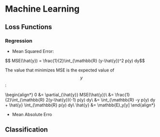 # Machine Learning

## Loss Functions

### Regression

- Mean Squared Error:

$$ MSE(\hat{y}) = \frac{1}{2}\int_{\mathbb{R} (y-\hat{y})^2 p(y) dy$$

The value that minimizes MSE is the expected value of $$y$$:

\begin{align*}
0 &= \partial_{\hat{y}} MSE(\hat{y})\\
&= \frac{1}{2}\int_{\mathbb{R} 2(y-\hat{y})(-1) p(y) dy\\
&= \int_{\mathbb{R} -y p(y) dy + \hat{y} \int_{\mathbb{R} p(y) dy\\
\hat{y} &= \mathbb{E}_y[y]
\end{align*}

- Mean Absolute Erro

## Classification